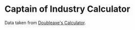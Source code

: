 # Captain of Industry Calculator

Data taken from [Doubleaxe's Calculator](https://github.com/doubleaxe/daxfb-calculator).

